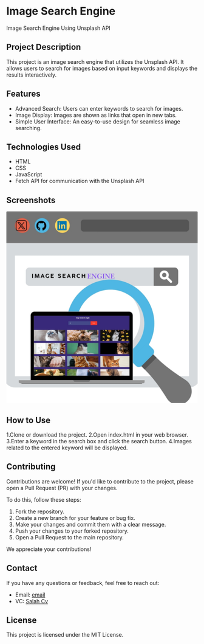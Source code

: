 # Image Search Engine

Image Search Engine Using Unsplash API


## Project Description

This project is an image search engine that utilizes the Unsplash API. It allows users to search for 
images based on input keywords and displays the results interactively.


## Features
- Advanced Search: Users can enter keywords to search for images.
- Image Display: Images are shown as links that open in new tabs.
- Simple User Interface: An easy-to-use design for seamless image searching.

## Technologies Used
- HTML
- CSS
- JavaScript
- Fetch API for communication with the Unsplash API

## Screenshots

![Image](https://github.com/salah-alstre/Image-Search-Engine/blob/main/assets/ImageSearch.jpg)



## How to Use

1.Clone or download the project.
2.Open index.html in your web browser.
3.Enter a keyword in the search box and click the search button.
4.Images related to the entered keyword will be displayed.



## Contributing

Contributions are welcome! If you'd like to contribute to the project, please open a Pull Request (PR) with your changes. 

To do this, follow these steps:

1. Fork the repository.
2. Create a new branch for your feature or bug fix.
3. Make your changes and commit them with a clear message.
4. Push your changes to your forked repository.
5. Open a Pull Request to the main repository.

We appreciate your contributions!


## Contact
If you have any questions or feedback, feel free to reach out:

- Email: [email](mailto:error.salah59@gmail.com)
- VC:    [ Salah Cv ](https://salahcv.site/)


## License
This project is licensed under the MIT License.
